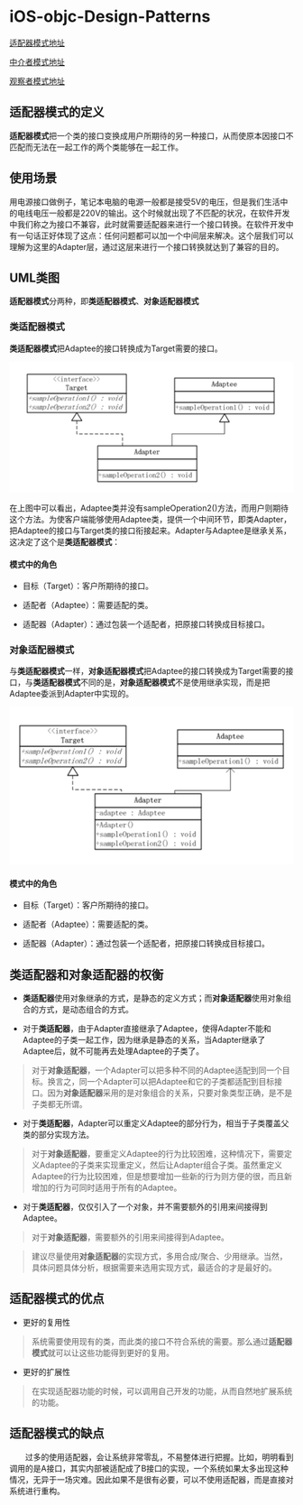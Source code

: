 # iOS-objc-Design-Patterns

[适配器模式地址](https://github.com/LeiZong/iOS-objc-Adapter)

[中介者模式地址](https://github.com/LeiZong/iOS-objc-Design-Patterns/blob/master/Mediator/Mediator%20Document/Mediator.md)

[观察者模式地址](https://github.com/LeiZong/iOS-objc-Design-Patterns/blob/master/ObserverPattern/ObserverPattern.md)

## 适配器模式的定义

**适配器模式**把一个类的接口变换成用户所期待的另一种接口，从而使原本因接口不匹配而无法在一起工作的两个类能够在一起工作。

## 使用场景

用电源接口做例子，笔记本电脑的电源一般都是接受5V的电压，但是我们生活中的电线电压一般都是220V的输出。这个时候就出现了不匹配的状况，在软件开发中我们称之为接口不兼容，此时就需要适配器来进行一个接口转换。在软件开发中有一句话正好体现了这点：任何问题都可以加一个中间层来解决。这个层我们可以理解为这里的Adapter层，通过这层来进行一个接口转换就达到了兼容的目的。

## UML类图

**适配器模式**分两种，即**类适配器模式**、**对象适配器模式**

### 类适配器模式
**类适配器模式**把Adaptee的接口转换成为Target需要的接口。

![类适配器UML](./ClassAdapterUML.jpg)

在上图中可以看出，Adaptee类并没有sampleOperation2()方法，而用户则期待这个方法。为使客户端能够使用Adaptee类，提供一个中间环节，即类Adapter，把Adaptee的接口与Target类的接口衔接起来。Adapter与Adaptee是继承关系，这决定了这个是**类适配器模式**：
#### 模式中的角色
* 目标（Target）：客户所期待的接口。

* 适配者（Adaptee）：需要适配的类。

* 适配器（Adapter）：通过包装一个适配者，把原接口转换成目标接口。

### 对象适配器模式
与**类适配器模式**一样，**对象适配器模式**把Adaptee的接口转换成为Target需要的接口，与**类适配器模式**不同的是，**对象适配器模式**不是使用继承实现，而是把Adaptee委派到Adapter中实现的。

![对象适配器UML](./ObjectAdapterUML.jpg)

#### 模式中的角色
* 目标（Target）：客户所期待的接口。

* 适配者（Adaptee）：需要适配的类。

* 适配器（Adapter）：通过包装一个适配者，把原接口转换成目标接口。

## 类适配器和对象适配器的权衡

* **类适配器**使用对象继承的方式，是静态的定义方式；而**对象适配器**使用对象组合的方式，是动态组合的方式。

* 对于**类适配器**，由于Adapter直接继承了Adaptee，使得Adapter不能和Adaptee的子类一起工作，因为继承是静态的关系，当Adapter继承了Adaptee后，就不可能再去处理Adaptee的子类了。

>对于**对象适配器**，一个Adapter可以把多种不同的Adaptee适配到同一个目标。换言之，同一个Adapter可以把Adaptee和它的子类都适配到目标接口。因为**对象适配器**采用的是对象组合的关系，只要对象类型正确，是不是子类都无所谓。

* 对于**类适配器**，Adapter可以重定义Adaptee的部分行为，相当于子类覆盖父类的部分实现方法。

>对于**对象适配器**，要重定义Adaptee的行为比较困难，这种情况下，需要定义Adaptee的子类来实现重定义，然后让Adapter组合子类。虽然重定义Adaptee的行为比较困难，但是想要增加一些新的行为则方便的很，而且新增加的行为可同时适用于所有的Adaptee。

* 对于**类适配器**，仅仅引入了一个对象，并不需要额外的引用来间接得到Adaptee。

>对于**对象适配器**，需要额外的引用来间接得到Adaptee。

>建议尽量使用**对象适配器**的实现方式，多用合成/聚合、少用继承。当然，具体问题具体分析，根据需要来选用实现方式，最适合的才是最好的。

## 适配器模式的优点
* 更好的复用性

>系统需要使用现有的类，而此类的接口不符合系统的需要。那么通过**适配器模式**就可以让这些功能得到更好的复用。

* 更好的扩展性

>在实现适配器功能的时候，可以调用自己开发的功能，从而自然地扩展系统的功能。

## 适配器模式的缺点
　　过多的使用适配器，会让系统非常零乱，不易整体进行把握。比如，明明看到调用的是A接口，其实内部被适配成了B接口的实现，一个系统如果太多出现这种情况，无异于一场灾难。因此如果不是很有必要，可以不使用适配器，而是直接对系统进行重构。
